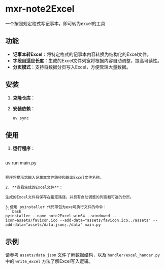 # mxr-note2Excel
一个按照规定格式写记事本，即可转为excel的工具

## 功能

- **记事本转Excel**：将特定格式的记事本内容转换为结构化的Excel文件。
- **字段自适应长度**：生成的Excel文件列宽将根据内容自动调整，提高可读性。
- **分页模式**：支持将数据分页写入Excel，方便管理大量数据。

## 安装

1. **克隆仓库**：


2. **安装依赖**：

   ```bash
   uv sync
   ```

## 使用
1. **运行程序**：

   ```bash
  uv run main.py
   ```

   程序将提示您输入记事本文件路径和输出Excel文件名称。

2. **查看生成的Excel文件**：

   生成的Excel文件将保存在指定路径，并具有自动调整的列宽和可选的分页。

3.使用 pyinstaller 代码带包为exe可执行文件的命令：
```bash
pyinstaller --name note2Excel_win64 --windowed --icon=assets/favicon.ico --add-data="assets/favicon.ico;./assets" --add-data="assets/data.json;./data" main.py
```

## 示例
请参考 `assets/data.json` 文件了解数据结构，以及 `handler/excel_hander.py` 中的 `write_excel` 方法了解Excel写入逻辑。
